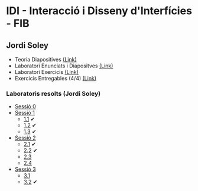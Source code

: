 # IDI - Interacció i Disseny d'Interfícies - FIB

## Jordi Soley

- Teoria Diapositives [(Link)](/teoria-diaps/)
- Laboratori Enunciats i Diapositves [(Link)](/lab-diaps-enunciats/)
- Laboratori Exercicis [(Link)](/lab/)
- Exercicis Entregables (4/4) [(Link)](/ex-entregables/)

### Laboratoris resolts (Jordi Soley)
- [Sessió 0](/lab/s0/)
- [Sessió 1](/lab/s1)
    - [1.1](/lab/s1/part1/) ✔
    - [1.2](/lab/s1/part2/) ✔
    - [1.3](/lab/s1/part2/) ✔
- [Sessió 2](/lab/s2/)
    - [2.1](/lab/s2/part1/) ✔
    - [2.2](/lab/s2/part2/) ✔
    - [2.3](/lab/s2/part3/) 
    - [2.4](/lab/s2/part4/)
- [Sessió 3](/lab/s3/)
    - [3.1](/lab/s3/part1/)
    - [3.2](/lab/s3/part2/) ✔

